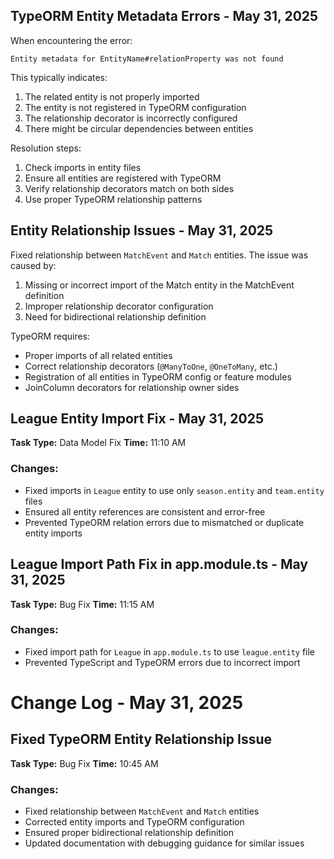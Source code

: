 <!-- Add to existing content -->

## TypeORM Entity Metadata Errors - May 31, 2025

When encountering the error:

```
Entity metadata for EntityName#relationProperty was not found
```

This typically indicates:

1. The related entity is not properly imported
2. The entity is not registered in TypeORM configuration
3. The relationship decorator is incorrectly configured
4. There might be circular dependencies between entities

Resolution steps:

1. Check imports in entity files
2. Ensure all entities are registered with TypeORM
3. Verify relationship decorators match on both sides
4. Use proper TypeORM relationship patterns

## Entity Relationship Issues - May 31, 2025

Fixed relationship between `MatchEvent` and `Match` entities. The issue was caused by:

1. Missing or incorrect import of the Match entity in the MatchEvent definition
2. Improper relationship decorator configuration
3. Need for bidirectional relationship definition

TypeORM requires:

- Proper imports of all related entities
- Correct relationship decorators (`@ManyToOne`, `@OneToMany`, etc.)
- Registration of all entities in TypeORM config or feature modules
- JoinColumn decorators for relationship owner sides

## League Entity Import Fix - May 31, 2025

**Task Type:** Data Model Fix
**Time:** 11:10 AM

### Changes:

- Fixed imports in `League` entity to use only `season.entity` and `team.entity` files
- Ensured all entity references are consistent and error-free
- Prevented TypeORM relation errors due to mismatched or duplicate entity imports

## League Import Path Fix in app.module.ts - May 31, 2025

**Task Type:** Bug Fix
**Time:** 11:15 AM

### Changes:

- Fixed import path for `League` in `app.module.ts` to use `league.entity` file
- Prevented TypeScript and TypeORM errors due to incorrect import

# Change Log - May 31, 2025

## Fixed TypeORM Entity Relationship Issue

**Task Type:** Bug Fix
**Time:** 10:45 AM

### Changes:

- Fixed relationship between `MatchEvent` and `Match` entities
- Corrected entity imports and TypeORM configuration
- Ensured proper bidirectional relationship definition
- Updated documentation with debugging guidance for similar issues
